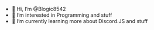 - 👋 Hi, I’m @Blogic8542
- 👀 I’m interested in Programming and stuff
- 🌱 I’m currently learning more about Discord.JS and stuff
